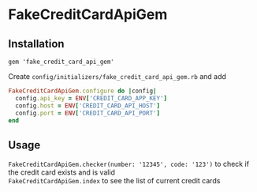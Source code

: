 # FakeCreditCardApiGem

## Installation
`gem 'fake_credit_card_api_gem'`  
  
Create `config/initializers/fake_credit_card_api_gem.rb` and add  
```ruby
FakeCreditCardApiGem.configure do |config|
  config.api_key = ENV['CREDIT_CARD_APP_KEY']
  config.host = ENV['CREDIT_CARD_API_HOST']
  config.port = ENV['CREDIT_CARD_API_PORT']
end
```

## Usage
`FakeCreditCardApiGem.checker(number: '12345', code: '123')` to check if the credit card exists and is valid  
`FakeCreditCardApiGem.index` to see the list of current credit cards  



